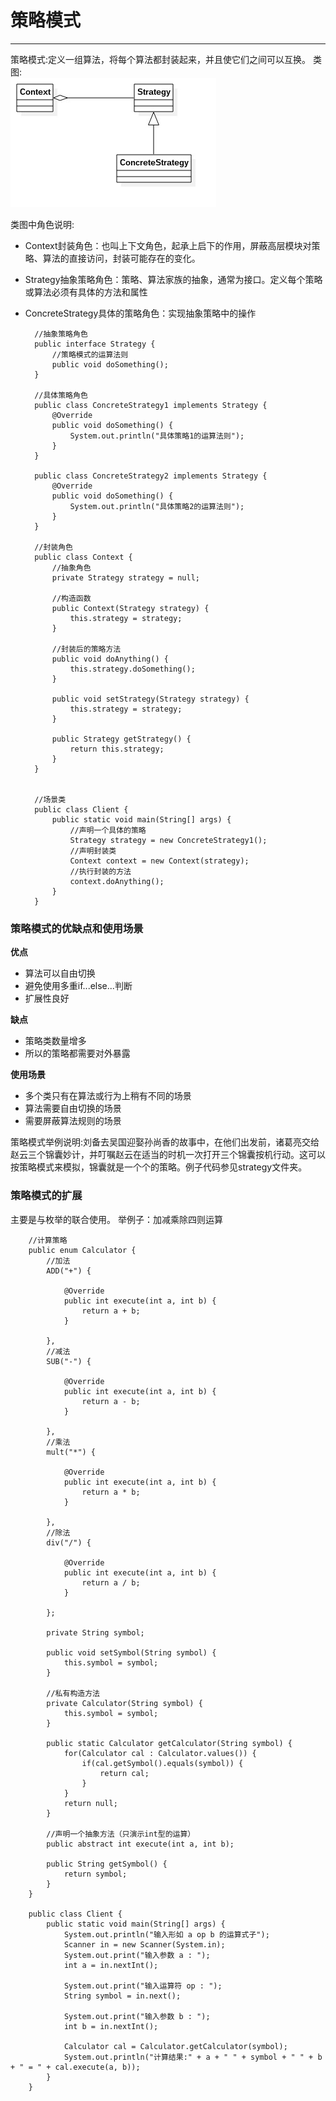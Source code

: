 # 策略模式
---
策略模式:定义一组算法，将每个算法都封装起来，并且使它们之间可以互换。
类图:<br>
![](strategy.jpg)

类图中角色说明:
- Context封装角色：也叫上下文角色，起承上启下的作用，屏蔽高层模块对策略、算法的直接访问，封装可能存在的变化。
- Strategy抽象策略角色：策略、算法家族的抽象，通常为接口。定义每个策略或算法必须有具体的方法和属性
- ConcreteStrategy具体的策略角色：实现抽象策略中的操作
		
        //抽象策略角色
        public interface Strategy {
        	//策略模式的运算法则
            public void doSomething();
        }
        
        //具体策略角色
        public class ConcreteStrategy1 implements Strategy {
        	@Override
            public void doSomething() {
            	System.out.println("具体策略1的运算法则");
            }
        }
        
        public class ConcreteStrategy2 implements Strategy {
        	@Override
            public void doSomething() {
            	System.out.println("具体策略2的运算法则");
            }
        }
        
        //封装角色
        public class Context {
        	//抽象角色
            private Strategy strategy = null;
            
            //构造函数
            public Context(Strategy strategy) {
            	this.strategy = strategy;
            }
            
            //封装后的策略方法
            public void doAnything() {
            	this.strategy.doSomething();
            }
            
            public void setStrategy(Strategy strategy) {
            	this.strategy = strategy;
            }
            
            public Strategy getStrategy() {
            	return this.strategy;
            }
        }
        
        
        //场景类
        public class Client {
        	public static void main(String[] args) {
            	//声明一个具体的策略
                Strategy strategy = new ConcreteStrategy1();
                //声明封装类
                Context context = new Context(strategy);
                //执行封装的方法
                context.doAnything();
            }
        }
        
### 策略模式的优缺点和使用场景
**优点**
- 算法可以自由切换
- 避免使用多重if...else...判断
- 扩展性良好

**缺点**
- 策略类数量增多
- 所以的策略都需要对外暴露

**使用场景**
- 多个类只有在算法或行为上稍有不同的场景
- 算法需要自由切换的场景
- 需要屏蔽算法规则的场景

策略模式举例说明:刘备去吴国迎娶孙尚香的故事中，在他们出发前，诸葛亮交给赵云三个锦囊妙计，并叮嘱赵云在适当的时机一次打开三个锦囊按机行动。这可以按策略模式来模拟，锦囊就是一个个的策略。例子代码参见strategy文件夹。

### 策略模式的扩展
主要是与枚举的联合使用。
举例子：加减乘除四则运算

		//计算策略
        public enum Calculator {
            //加法
            ADD("+") {

                @Override
                public int execute(int a, int b) {
                    return a + b;
                }

            }, 
            //减法
            SUB("-") {

                @Override
                public int execute(int a, int b) {
                    return a - b;
                }

            },
            //乘法
            mult("*") {

                @Override
                public int execute(int a, int b) {
                    return a * b;
                }

            },
            //除法
            div("/") {

                @Override
                public int execute(int a, int b) {
                    return a / b;
                }

            };

            private String symbol;

            public void setSymbol(String symbol) {
                this.symbol = symbol;
            }

            //私有构造方法
            private Calculator(String symbol) {
                this.symbol = symbol;
            }

            public static Calculator getCalculator(String symbol) {
                for(Calculator cal : Calculator.values()) {
                    if(cal.getSymbol().equals(symbol)) {
                        return cal;
                    }
                }
                return null;
            }

            //声明一个抽象方法（只演示int型的运算）
            public abstract int execute(int a, int b);

            public String getSymbol() {
                return symbol;
            }
        }
        
        public class Client {
            public static void main(String[] args) {
                System.out.println("输入形如 a op b 的运算式子");
                Scanner in = new Scanner(System.in);
                System.out.print("输入参数 a : ");
                int a = in.nextInt();

                System.out.print("输入运算符 op : ");
                String symbol = in.next();

                System.out.print("输入参数 b : ");
                int b = in.nextInt();

                Calculator cal = Calculator.getCalculator(symbol);
                System.out.println("计算结果:" + a + " " + symbol + " " + b + " = " + cal.execute(a, b));
            }
        }
